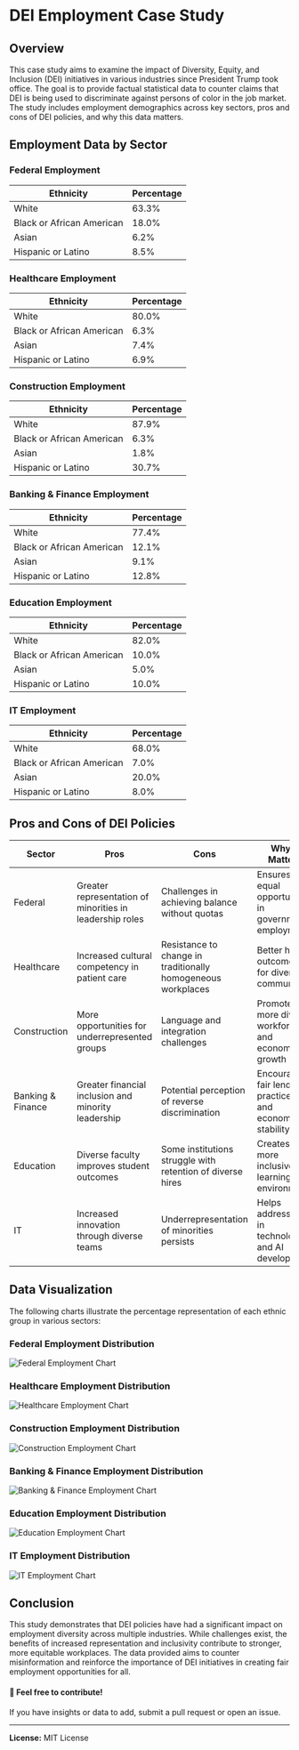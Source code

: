 # DEI Employment Case Study

## Overview
This case study aims to examine the impact of Diversity, Equity, and Inclusion (DEI) initiatives in various industries since President Trump took office. The goal is to provide factual statistical data to counter claims that DEI is being used to discriminate against persons of color in the job market. The study includes employment demographics across key sectors, pros and cons of DEI policies, and why this data matters.

## Employment Data by Sector

### Federal Employment
| Ethnicity | Percentage |
|-----------|------------|
| White | 63.3% |
| Black or African American | 18.0% |
| Asian | 6.2% |
| Hispanic or Latino | 8.5% |

### Healthcare Employment
| Ethnicity | Percentage |
|-----------|------------|
| White | 80.0% |
| Black or African American | 6.3% |
| Asian | 7.4% |
| Hispanic or Latino | 6.9% |

### Construction Employment
| Ethnicity | Percentage |
|-----------|------------|
| White | 87.9% |
| Black or African American | 6.3% |
| Asian | 1.8% |
| Hispanic or Latino | 30.7% |

### Banking & Finance Employment
| Ethnicity | Percentage |
|-----------|------------|
| White | 77.4% |
| Black or African American | 12.1% |
| Asian | 9.1% |
| Hispanic or Latino | 12.8% |

### Education Employment
| Ethnicity | Percentage |
|-----------|------------|
| White | 82.0% |
| Black or African American | 10.0% |
| Asian | 5.0% |
| Hispanic or Latino | 10.0% |

### IT Employment
| Ethnicity | Percentage |
|-----------|------------|
| White | 68.0% |
| Black or African American | 7.0% |
| Asian | 20.0% |
| Hispanic or Latino | 8.0% |

## Pros and Cons of DEI Policies

| Sector | Pros | Cons | Why It Matters |
|--------|------|------|---------------|
| Federal | Greater representation of minorities in leadership roles | Challenges in achieving balance without quotas | Ensures equal opportunities in government employment |
| Healthcare | Increased cultural competency in patient care | Resistance to change in traditionally homogeneous workplaces | Better health outcomes for diverse communities |
| Construction | More opportunities for underrepresented groups | Language and integration challenges | Promotes a more diverse workforce and economic growth |
| Banking & Finance | Greater financial inclusion and minority leadership | Potential perception of reverse discrimination | Encourages fair lending practices and economic stability |
| Education | Diverse faculty improves student outcomes | Some institutions struggle with retention of diverse hires | Creates a more inclusive learning environment |
| IT | Increased innovation through diverse teams | Underrepresentation of minorities persists | Helps address bias in technology and AI development |

## Data Visualization
The following charts illustrate the percentage representation of each ethnic group in various sectors:

### Federal Employment Distribution
![Federal Employment Chart](federal_employment_chart.png)

### Healthcare Employment Distribution
![Healthcare Employment Chart](healthcare_employment_chart.png)

### Construction Employment Distribution
![Construction Employment Chart](construction_employment_chart.png)

### Banking & Finance Employment Distribution
![Banking & Finance Employment Chart](banking_finance_employment_chart.png)

### Education Employment Distribution
![Education Employment Chart](education_employment_chart.png)

### IT Employment Distribution
![IT Employment Chart](it_employment_chart.png)

## Conclusion
This study demonstrates that DEI policies have had a significant impact on employment diversity across multiple industries. While challenges exist, the benefits of increased representation and inclusivity contribute to stronger, more equitable workplaces. The data provided aims to counter misinformation and reinforce the importance of DEI initiatives in creating fair employment opportunities for all.



#### 📌 **Feel free to contribute!**
If you have insights or data to add, submit a pull request or open an issue.

---

**License:** MIT License

